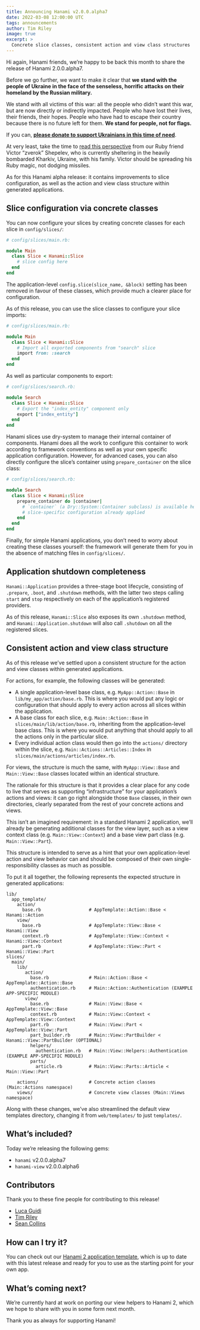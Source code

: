 ```yaml
---
title: Announcing Hanami v2.0.0.alpha7
date: 2022-03-08 12:00:00 UTC
tags: announcements
author: Tim Riley
image: true
excerpt: >
  Concrete slice classes, consistent action and view class structures
---
```


Hi again, Hanami friends, we’re happy to be back this month to share the release of Hanami 2.0.0.alpha7.

Before we go further, we want to make it clear that **we stand with the people of Ukraine in the face of the senseless, horrific attacks on their homeland by the Russian military.**

We stand with all victims of this war: all the people who didn’t want this war, but are now directly or indirectly impacted. People who have lost their lives, their friends, their hopes. People who have had to escape their country because there is no future left for them. **We stand for people, not for flags.**

If you can, [**please donate to support Ukrainians in this time of need**](https://razomforukraine.org).

At very least, take the time to [read this perspective](https://zverok.space/blog/2022-03-03-WAR.html) from our Ruby friend Victor “zverok” Shepelev, who is currently sheltering in the heavily bombarded Kharkiv, Ukraine, with his family. Victor should be spreading his Ruby magic, not dodging missiles.

As for this Hanami alpha release: it contains improvements to slice configuration, as well as the action and view class structure within generated applications.

## Slice configuration via concrete classes

You can now configure your slices by creating concrete classes for each slice in `config/slices/`:

```ruby
# config/slices/main.rb:

module Main
  class Slice < Hanami::Slice
    # slice config here
  end
end
```

The application-level `config.slice(slice_name, &block)` setting has been removed in favour of these classes, which provide much a clearer place for configuration.

As of this release, you can use the slice classes to configure your slice imports:

```ruby
# config/slices/main.rb:

module Main
  class Slice < Hanami::Slice
    # Import all exported components from "search" slice
    import from: :search
  end
end
```

As well as particular components to export:

```ruby
# config/slices/search.rb:

module Search
  class Slice < Hanami::Slice
    # Export the "index_entity" component only
    export ["index_entity"]
  end
end
```

Hanami slices use dry-system to manage their internal container of components. Hanami does all the work to configure this container to work according to framework conventions as well as your own specific application configuration. However, for advanced cases, you can also directly configure the slice’s container using `prepare_container` on the slice class:

```ruby
# config/slices/search.rb:

module Search
  class Slice < Hanami::Slice
    prepare_container do |container|
      # `container` (a Dry::System::Container subclass) is available here with
      # slice-specific configuration already applied
    end
  end
end
```

Finally, for simple Hanami applications, you don’t need to worry about creating these classes yourself: the framework will generate them for you in the absence of matching files in `config/slices/`.

## Application shutdown completeness

`Hanami::Application` provides a three-stage boot lifecycle, consisting of `.prepare`, `.boot`, and `.shutdown` methods, with the latter two steps calling `start` and `stop` respectively on each of the application’s registered providers.

As of this release, `Hanami::Slice` also exposes its own `.shutdown` method, and `Hanami::Application.shutdown` will also call `.shutdown` on all the registered slices.

## Consistent action and view class structure

As of this release we’ve settled upon a consistent structure for the action and view classes within generated applications.

For actions, for example, the following classes will be generated:

- A single application-level base class, e.g. `MyApp::Action::Base` in `lib/my_app/action/base.rb`. This is where you would put any logic or configuration that should apply to every action across all slices within the application.
- A base class for each slice, e.g. `Main::Action::Base` in `slices/main/lib/action/base.rb`, inheriting from the application-level base class. This is where you would put anything that should apply to all the actions only in the particular slice.
- Every individual action class would then go into the `actions/` directory within the slice, e.g. `Main::Actions::Articles::Index` in `slices/main/actions/articles/index.rb`.

For views, the structure is much the same, with `MyApp::View::Base` and `Main::View::Base` classes located within an identical structure.

The rationale for this structure is that it provides a clear place for any code to live that serves as supporting “infrastructure” for your application’s actions and views: it can go right alongside those `Base` classes, in their own directories, clearly separated from the rest of your concrete actions and views.

This isn’t an imagined requirement: in a standard Hanami 2 application, we’ll already be generating additional classes for the view layer, such as a view context class (e.g. `Main::View::Context`) and a base view part class (e.g. `Main::View::Part`).

This structure is intended to serve as a hint that your own application-level action and view behavior can and should be composed of their own single-responsibility classes as much as possible.

To put it all together, the following represents the expected structure in generated applications:

```
lib/
  app_template/
    action/
      base.rb                  # AppTemplate::Action::Base < Hanami::Action
    view/
      base.rb                  # AppTemplate::View::Base < Hanami::View
      context.rb               # AppTemplate::View::Context < Hanami::View::Context
      part.rb                  # AppTemplate::View::Part < Hanami::View::Part
slices/
  main/
    lib/
       action/
         base.rb               # Main::Action::Base < AppTemplate::Action::Base
         authentication.rb     # Main::Action::Authentication (EXAMPLE APP-SPECIFIC MODULE)
       view/
         base.rb               # Main::View::Base < AppTemplate::View::Base
         context.rb            # Main::View::Context < AppTemplate::View::Context
         part.rb               # Main::View::Part < AppTemplate::View::Part
         part_builder.rb       # Main::View::PartBuilder < Hanami::View::PartBuilder (OPTIONAL)
         helpers/
           authentication.rb   # Main::View::Helpers::Authentication (EXAMPLE APP-SPECIFIC MODULE)
         parts/
           article.rb          # Main::View::Parts::Article < Main::View::Part

    actions/                   # Concrete action classes (Main::Actions namespace)
    views/                     # Concrete view classes (Main::Views namespace)
```

Along with these changes, we’ve also streamlined the default view templates directory, changing it from `web/templates/` to just `templates/`.

## What’s included?

Today we’re releasing the following gems:

- `hanami` v2.0.0.alpha7
- `hanami-view` v2.0.0.alpha6

## Contributors

Thank you to these fine people for contributing to this release!

- [Luca Guidi](https://github.com/jodosha)
- [Tim Riley](https://github.com/timriley)
- [Sean Collins](https://github.com/cllns)

## How can I try it?

You can check out our [Hanami 2 application template](https://github.com/hanami/hanami-2-application-template), which is up to date with this latest release and ready for you to use as the starting point for your own app.

## What’s coming next?

We’re currently hard at work on porting our view helpers to Hanami 2, which we hope to share with you in some form next month.

Thank you as always for supporting Hanami!
